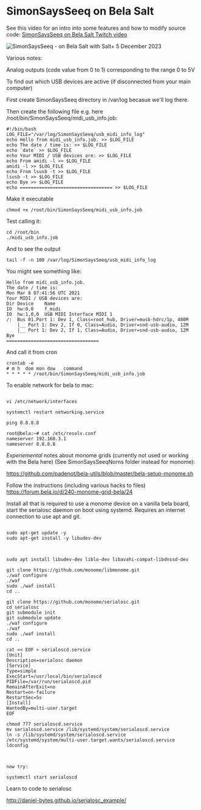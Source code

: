 # SimonSaysSeeq on Bela Salt 

See this video for an intro into some features and how to modify source code: [SimonSaysSeeq on Bela Salt Twitch video](https://www.twitch.tv/videos/885185134)

![SimonSaysSeeq - on Bela Salt with Salt+ 5 December 2023](https://github.com/simonredfern/SimonSaysSeeq/assets/485218/9e7547bc-99ac-41cc-9224-38f2cffdf1ef)


Various notes:

Analog outputs (code value from 0 to 1) corresponding to the range 0 to 5V


To find out which USB devices are active (if disconnected from your main computer)

First create SimonSaysSeeq directory in /var/log becasue we'll log there.

Then create the following file e.g. here /root/bin/SimonSaysSeeq/midi_usb_info.job:

```
#!/bin/bash
LOG_FILE="/var/log/SimonSaysSeeq/usb_midi_info_log"
echo Hello from midi_usb_info.job. >> $LOG_FILE
echo The date / time is: >> $LOG_FILE
echo `date` >> $LOG_FILE
echo Your MIDI / USB devices are: >> $LOG_FILE
echo From amidi -l >> $LOG_FILE
amidi -l >> $LOG_FILE
echo From lsusb -t >> $LOG_FILE
lsusb -t >> $LOG_FILE
echo Bye >> $LOG_FILE
echo ================================== >> $LOG_FILE
```


Make it executable
```
chmod +x /root/bin/SimonSaysSeeq/midi_usb_info.job
```

Test calling it:
```
cd /root/bin
./midi_usb_info.job
```

And to see the output
```
tail -f -n 100 /var/log/SimonSaysSeeq/usb_midi_info_log
```

You might see something like:
```
Hello from midi_usb_info.job.
The date / time is:
Mon Mar 8 07:41:56 UTC 2021
Your MIDI / USB devices are:
Dir Device    Name
IO  hw:0,0    f_midi
IO  hw:1,0,0  USB MIDI Interface MIDI 1
/:  Bus 01.Port 1: Dev 1, Class=root_hub, Driver=musb-hdrc/1p, 480M
    |__ Port 1: Dev 2, If 0, Class=Audio, Driver=snd-usb-audio, 12M
    |__ Port 1: Dev 2, If 1, Class=Audio, Driver=snd-usb-audio, 12M
Bye
==================================
```


And call it from cron
```
crontab -e
# m h  dom mon dow   command
* * * * * /root/bin/SimonSaysSeeq/midi_usb_info.job
```


To enable network for bela to mac:

```

vi /etc/network/interfaces

systemctl restart networking.service

ping 8.8.8.8

root@bela:~# cat /etc/resolv.conf 
nameserver 192.168.3.1
nameserver 8.8.8.8

```

*Experiemental* notes about monome grids (currently not used or working with the Bela here) (See SimonSaysSeeqNorns folder instead for monome):

https://github.com/padenot/bela-utils/blob/master/bela-setup-monome.sh

Follow the instructions (including various hacks to files)
https://forum.bela.io/d/240-monome-grid-bela/24

Install all that is required to use a monome device on a vanilla bela board,
start the serialosc daemon on boot using systemd.
Requires an internet connection to use apt and git.


```

sudo apt-get update -y
sudo apt-get install -y libudev-dev



sudo apt install libudev-dev liblo-dev libavahi-compat-libdnssd-dev 

git clone https://github.com/monome/libmonome.git
./waf configure
./waf
sudo ./waf install
cd ..

git clone https://github.com/monome/serialosc.git
cd serialosc
git submodule init
git submodule update
./waf configure
./waf
sudo ./waf install
cd ..

cat << EOF > serialoscd.service
[Unit]
Description=serialosc daemon
[Service]
Type=simple
ExecStart=/usr/local/bin/serialoscd
PIDFile=/var/run/serialoscd.pid
RemainAfterExit=no
Restart=on-failure
RestartSec=5s
[Install]
WantedBy=multi-user.target
EOF

chmod 777 serialoscd.service
mv serialoscd.service /lib/systemd/system/serialoscd.service
ln -s /lib/systemd/system/serialoscd.service /etc/systemd/system/multi-user.target.wants/serialoscd.service
ldconfig



now try: 

systemctl start serialoscd

```

Learn to code to serialosc

http://daniel-bytes.github.io/serialosc_example/




